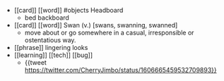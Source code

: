 - [[card]] [[word]] #objects Headboard
	- bed backboard
- [[card]] [[word]] Swan (v.) [swans, swanning, swanned]
	- move about or go somewhere in a casual, irresponsible or ostentatious way.
- [[phrase]] lingering looks
- [[learning]] [[tech]] [[bug]]
	- {{tweet https://twitter.com/CherryJimbo/status/1606665459532709893}}